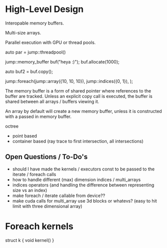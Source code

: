 # High-Level Design
Interopable memory buffers.

Multi-size arrays.

Parallel execution with GPU or thread pools.

auto par = jump::threadpool()

jump::memory_buffer buf("heya :)");
buf.allocate<int>(1000);

auto buf2 = buf.copy();

jump::foreach(jump::array({10, 10, 10}), jump::indices({0, 1}), );

The memory buffer is a form of shared pointer where references to the buffer are tracked.
Unless an explicit copy call is executed, the buffer is shared between all arrays / buffers viewing it.

An array by default will create a new memory buffer, unless it is constructed with a passed in memory buffer.

octree 
- point based
- container based (ray trace to first intersection, all intersections)

## Open Questions / To-Do's
- should I have made the kernels / executors const to be passed to the iterate / foreach calls
- how to handle different (max) dimension indices / multi_arrays
- indices operators (and handling the difference between representing size vs an index)
- make foreach / iterate callable from device??
- make cuda calls for multi_array use 3d blocks or whatevs? (easy to hit limit with three dimensional array)

# Foreach kernels
struct k {
    void kernel()
}
